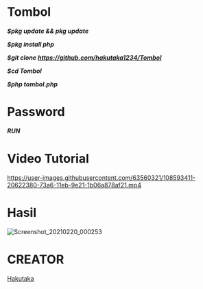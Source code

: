 # Tombol
_**$pkg update && pkg update**_

_**$pkg install php**_

_**$git clone https://github.com/hakutaka1234/Tombol**_

_**$cd Tombol**_

_**$php tombol.php**_

# Password
_**RUN**_

# Video Tutorial
https://user-images.githubusercontent.com/63560321/108593411-20622380-73a6-11eb-9e21-1b06a878af21.mp4

# Hasil
![Screenshot_20210220_000253](https://user-images.githubusercontent.com/63560321/108537773-99af3700-7310-11eb-8b8a-918172307e28.jpg)

# CREATOR
[Hakutaka](https://github.com/hakutaka1234) 
